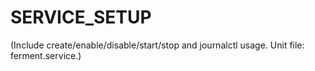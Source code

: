 # SERVICE_SETUP

(Include create/enable/disable/start/stop and journalctl usage. Unit file: ferment.service.)
